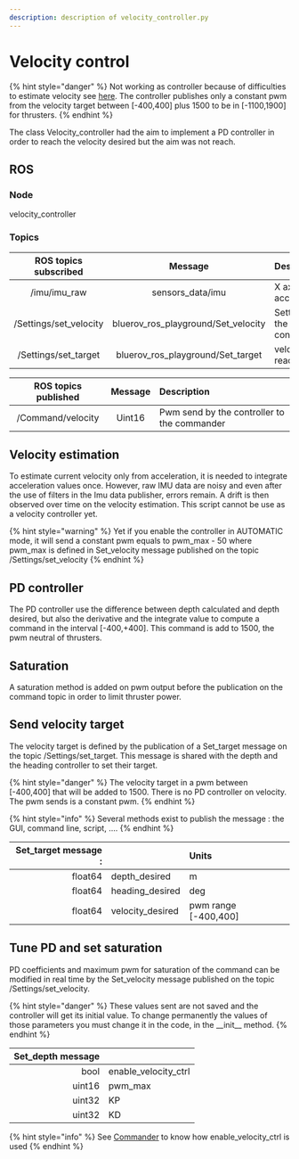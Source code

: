```yaml
---
description: description of velocity_controller.py
---
```


# Velocity control

{% hint style="danger" %}
Not working as controller because of difficulties to estimate velocity see [here](velocity-control.md#velocity-estimation). The controller publishes only a constant pwm from the velocity target between \[-400,400\] plus 1500 to be in \[-1100,1900\] for thrusters.
{% endhint %}

The class Velocity\_controller had the aim to implement a PD controller in order to reach the velocity desired but the aim was not reach.

## **ROS**

### Node

velocity\_controller

### Topics

| ROS topics subscribed | Message | Description |
| :---: | :---: | :--- |
| /imu/imu\_raw | sensors\_data/imu | X axis acceleration |
| /Settings/set\_velocity | bluerov\_ros\_playground/Set\_velocity | Settings for the controller |
| /Settings/set\_target | bluerov\_ros\_playground/Set\_target | velocity to reach, |

| ROS topics published | Message | Description |
| :---: | :---: | :--- |
| /Command/velocity | Uint16 | Pwm send by the controller to the commander |

## Velocity estimation

To estimate current velocity only from acceleration, it is needed to integrate acceleration values once. However, raw IMU data are noisy and even after the use of filters in the Imu data publisher, errors remain. A drift is then observed over time on the velocity estimation. This script cannot be use as a velocity controller yet.

{% hint style="warning" %}
Yet if you enable the controller in AUTOMATIC mode, it will send a constant pwm equals to pwm\_max - 50 where pwm\_max is defined in Set\_velocity message published on the topic /Settings/set\_velocity
{% endhint %}

## PD controller

The PD controller use the difference between depth calculated and depth desired, but also the derivative and the integrate value to compute a command in the interval \[-400,+400\]. This command is add to 1500, the pwm neutral of thrusters.

## Saturation

A saturation method is added on pwm output before the publication on the command topic in order to limit thruster power.

## Send velocity target

The velocity target is defined by the publication of a Set\_target message on the topic /Settings/set\_target. This message is shared with the depth and the heading controller to set their target.

{% hint style="danger" %}
The velocity target in a pwm between \[-400,400\] that will be added to 1500. There is no PD controller on velocity. The pwm sends is a constant pwm.
{% endhint %}

{% hint style="info" %}
Several methods exist to publish the message : the GUI, command line, script, ....
{% endhint %}

| Set\_target message : |  | Units |
| ---: | :--- | :--- |
| float64 | depth\_desired | m |
| float64 | heading\_desired | deg |
| float64 | velocity\_desired | pwm range \[-400,400\] |

## Tune PD and set saturation

PD coefficients and maximum pwm for saturation of the command can be modified in real time by the Set\_velocity message published on the topic /Settings/set\_velocity.

{% hint style="danger" %}
These values sent are not saved and the controller will get its initial value. To change permanently the values of those parameters you must change it in the code, in the \_\_init\_\_ method.
{% endhint %}

| Set\_depth message |  |
| ---: | :--- |
| bool | enable\_velocity\_ctrl |
| uint16 | pwm\_max |
| uint32 | KP |
| uint32 | KD |

{% hint style="info" %}
See [Commander](../commander.md) to know how enable\_velocity\_ctrl is used
{% endhint %}

